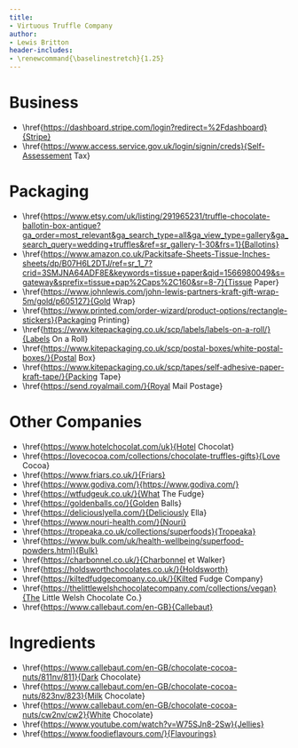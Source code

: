 ```yaml
---
title:
- Virtuous Truffle Company
author:
- Lewis Britton
header-includes:
- \renewcommand{\baselinestretch}{1.25}
---
```


# Business 

* \href{https://dashboard.stripe.com/login?redirect=%2Fdashboard}{Stripe}
* \href{https://www.access.service.gov.uk/login/signin/creds}{Self-Assessement Tax}

# Packaging 

* \href{https://www.etsy.com/uk/listing/291965231/truffle-chocolate-ballotin-box-antique?ga_order=most_relevant&ga_search_type=all&ga_view_type=gallery&ga_search_query=wedding+truffles&ref=sr_gallery-1-30&frs=1}{Ballotins}
* \href{https://www.amazon.co.uk/Packitsafe-Sheets-Tissue-Inches-sheets/dp/B07H6L2DTJ/ref=sr_1_7?crid=3SMJNA64ADF8E&keywords=tissue+paper&qid=1566980049&s=gateway&sprefix=tissue+pap%2Caps%2C160&sr=8-7}{Tissue Paper}
* \href{https://www.johnlewis.com/john-lewis-partners-kraft-gift-wrap-5m/gold/p605127}{Gold Wrap}
* \href{https://www.printed.com/order-wizard/product-options/rectangle-stickers}{Packaging Printing}
* \href{https://www.kitepackaging.co.uk/scp/labels/labels-on-a-roll/}{Labels On a Roll}
* \href{https://www.kitepackaging.co.uk/scp/postal-boxes/white-postal-boxes/}{Postal Box}
* \href{https://www.kitepackaging.co.uk/scp/tapes/self-adhesive-paper-kraft-tape/}{Packing Tape}
* \href{https://send.royalmail.com/}{Royal Mail Postage}

# Other Companies

* \href{https://www.hotelchocolat.com/uk}{Hotel Chocolat}
* \href{https://lovecocoa.com/collections/chocolate-truffles-gifts}{Love Cocoa}
* \href{https://www.friars.co.uk/}{Friars}
* \href{https://www.godiva.com/}{https://www.godiva.com/}
* \href{https://wtfudgeuk.co.uk/}{What The Fudge}
* \href{https://goldenballs.co/}{Golden Balls}
* \href{https://deliciouslyella.com/}{Deliciously Ella}
* \href{https://www.nouri-health.com/}{Nouri}
* \href{https://tropeaka.co.uk/collections/superfoods}{Tropeaka}
* \href{https://www.bulk.com/uk/health-wellbeing/superfood-powders.html}{Bulk}
* \href{https://charbonnel.co.uk/}{Charbonnel et Walker}
* \href{https://holdsworthchocolates.co.uk/}{Holdsworth}
* \href{https://kiltedfudgecompany.co.uk/}{Kilted Fudge Company}
* \href{https://thelittlewelshchocolatecompany.com/collections/vegan}{The Little Welsh Chocolate Co.}
* \href{https://www.callebaut.com/en-GB}{Callebaut}

# Ingredients

* \href{https://www.callebaut.com/en-GB/chocolate-cocoa-nuts/811nv/811}{Dark Chocolate}
* \href{https://www.callebaut.com/en-GB/chocolate-cocoa-nuts/823nv/823}{Milk Chocolate}
* \href{https://www.callebaut.com/en-GB/chocolate-cocoa-nuts/cw2nv/cw2}{White Chocolate}
* \href{https://www.youtube.com/watch?v=W75SJn8-2Sw}{Jellies}
* \href{https://www.foodieflavours.com/}{Flavourings}


